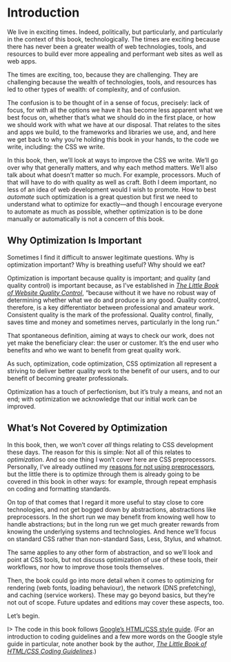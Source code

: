 # Introduction

We live in exciting times. Indeed, politically, but particularly, and particularly in the context of this book, technologically. The times are exciting because there has never been a greater wealth of web technologies, tools, and resources to build ever more appealing and performant web sites as well as web apps.

The times are exciting, too, because they are challenging. They are challenging because the wealth of technologies, tools, and resources has led to other types of wealth: of complexity, and of confusion.

The confusion is to be thought of in a sense of focus, precisely: lack of focus, for with all the options we have it has become less apparent what we best focus on, whether that’s what we should do in the first place, or how we should work with what we have at our disposal. That relates to the sites and apps we build, to the frameworks and libraries we use, and, and here we get back to why you’re holding this book in your hands, to the code we write, including: the CSS we write.

In this book, then, we’ll look at ways to improve the CSS we write. We’ll go over why that generally matters, and why each method matters. We’ll also talk about what doesn’t matter so much. For example, processors. Much of that will have to do with quality as well as craft. Both I deem important, no less of an idea of web development would I wish to promote. How to best _automate_ such optimization is a great question but first we need to understand what to optimize for exactly—and though I encourage everyone to automate as much as possible, whether optimization is to be done manually or automatically is not a concern of this book.

## Why Optimization Is Important

Sometimes I find it difficult to answer legitimate questions. Why is optimization important? Why is breathing useful? Why should we eat?

Optimization is important because quality is important; and quality (and quality control) is important because, as I’ve established in [_The Little Book of Website Quality Control_](http://www.oreilly.com/web-platform/free/the-little-book-of-website-quality-control.csp), “because without it we have no robust way of determining whether what we do and produce is any good. Quality control, therefore, is a key differentiator between professional and amateur work. Consistent quality is the mark of the professional. Quality control, finally, saves time and money and sometimes nerves, particularly in the long run.”

That spontaneous definition, aiming at ways to check our work, does not yet make the beneficiary clear: the user or customer. It’s the end user who benefits and who we want to benefit from great quality work.

As such, optimization, code optimization, CSS optimization all represent a striving to deliver better quality work to the benefit of our users, and to our benefit of becoming greater professionals.

Optimization has a touch of perfectionism, but it’s truly a means, and not an end; with optimization we acknowledge that our initial work can be improved.

## What’s Not Covered by Optimization

In this book, then, we won’t cover _all_ things relating to CSS development these days. The reason for this is simple: Not all of this relates to _optimization_. And so one thing I won’t cover here are CSS preprocessors. Personally, I’ve already outlined my [reasons for not using preprocessors](https://meiert.com/en/blog/no-css-preprocessors/), but the little there is to optimize through them is already going to be covered in this book in other ways: for example, through repeat emphasis on coding and formatting standards.

On top of that comes that I regard it more useful to stay close to core technologies, and not get bogged down by abstractions, abstractions like preprocessors. In the short run we may benefit from knowing well how to handle abstractions; but in the long run we get much greater rewards from knowing the underlying systems and technologies. And hence we’ll focus on standard CSS rather than non-standard Sass, Less, Stylus, and whatnot.

The same applies to any other form of abstraction, and so we’ll look and point at CSS tools, but not discuss optimization of use of these tools, their workflows, nor how to improve those tools themselves.

Then, the book could go into more detail when it comes to optimizing for rendering (web fonts, loading behaviour), the network (DNS prefetching), and caching (service workers). These may go beyond basics, but they’re not out of scope. Future updates and editions may cover these aspects, too.

Let’s begin.

I> The code in this book follows [Google’s HTML/CSS style guide](https://google.github.io/styleguide/htmlcssguide.html). (For an introduction to coding guidelines and a few more words on the Google style guide in particular, note another book by the author, [_The Little Book of HTML/CSS Coding Guidelines_](http://www.oreilly.com/web-platform/free/little-book-html-css-coding-guidelines.csp).)